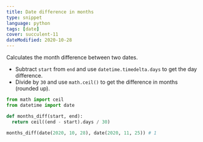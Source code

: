 ```yaml
---
title: Date difference in months
type: snippet
language: python
tags: [date]
cover: succulent-11
dateModified: 2020-10-28
---
```


Calculates the month difference between two dates.

- Subtract `start` from `end` and use `datetime.timedelta.days` to get the day difference.
- Divide by `30` and use `math.ceil()` to get the difference in months (rounded up).

```py
from math import ceil
from datetime import date

def months_diff(start, end):
  return ceil((end - start).days / 30)

months_diff(date(2020, 10, 28), date(2020, 11, 25)) # 1
```
